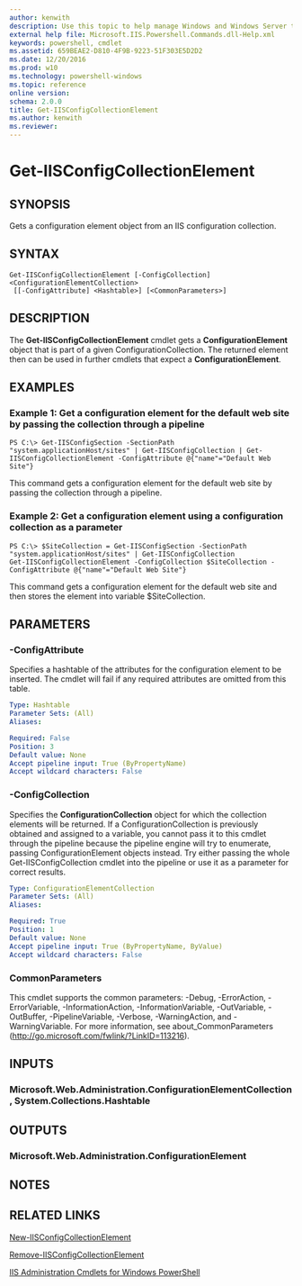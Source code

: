 ```yaml
---
author: kenwith
description: Use this topic to help manage Windows and Windows Server technologies with Windows PowerShell.
external help file: Microsoft.IIS.Powershell.Commands.dll-Help.xml
keywords: powershell, cmdlet
ms.assetid: 659BEAE2-D810-4F9B-9223-51F303E5D2D2
ms.date: 12/20/2016
ms.prod: w10
ms.technology: powershell-windows
ms.topic: reference
online version: 
schema: 2.0.0
title: Get-IISConfigCollectionElement
ms.author: kenwith
ms.reviewer:
---
```


# Get-IISConfigCollectionElement

## SYNOPSIS
Gets a configuration element object from an IIS configuration collection.

## SYNTAX

```
Get-IISConfigCollectionElement [-ConfigCollection] <ConfigurationElementCollection>
 [[-ConfigAttribute] <Hashtable>] [<CommonParameters>]
```

## DESCRIPTION
The **Get-IISConfigCollectionElement** cmdlet gets a **ConfigurationElement** object that is part of a given ConfigurationCollection.
The returned element then can be used in further cmdlets that expect a **ConfigurationElement**.

## EXAMPLES

### Example 1: Get a configuration element for the default web site by passing the collection through a pipeline
```
PS C:\> Get-IISConfigSection -SectionPath "system.applicationHost/sites" | Get-IISConfigCollection | Get-IISConfigCollectionElement -ConfigAttribute @{"name"="Default Web Site"}
```

This command gets a configuration element for the default web site by passing the collection through a pipeline.

### Example 2: Get a configuration element using a configuration collection as a parameter
```
PS C:\> $SiteCollection = Get-IISConfigSection -SectionPath "system.applicationHost/sites" | Get-IISConfigCollection
Get-IISConfigCollectionElement -ConfigCollection $SiteCollection -ConfigAttribute @{"name"="Default Web Site"}
```

This command gets a configuration element for the default web site and then stores the element into variable $SiteCollection.

## PARAMETERS

### -ConfigAttribute
Specifies a hashtable of the attributes for the configuration element to be inserted.
The cmdlet will fail if any required attributes are omitted from this table.

```yaml
Type: Hashtable
Parameter Sets: (All)
Aliases: 

Required: False
Position: 3
Default value: None
Accept pipeline input: True (ByPropertyName)
Accept wildcard characters: False
```

### -ConfigCollection
Specifies the **ConfigurationCollection** object for which the collection elements will be returned.
If a ConfigurationCollection is previously obtained and assigned to a variable, you cannot pass it to this cmdlet through the pipeline because the pipeline engine will try to enumerate, passing ConfigurationElement objects instead.
Try either passing the whole Get-IISConfigCollection cmdlet into the pipeline or use it as a parameter for correct results.

```yaml
Type: ConfigurationElementCollection
Parameter Sets: (All)
Aliases: 

Required: True
Position: 1
Default value: None
Accept pipeline input: True (ByPropertyName, ByValue)
Accept wildcard characters: False
```

### CommonParameters
This cmdlet supports the common parameters: -Debug, -ErrorAction, -ErrorVariable, -InformationAction, -InformationVariable, -OutVariable, -OutBuffer, -PipelineVariable, -Verbose, -WarningAction, and -WarningVariable. For more information, see about_CommonParameters (http://go.microsoft.com/fwlink/?LinkID=113216).

## INPUTS

### Microsoft.Web.Administration.ConfigurationElementCollection, System.Collections.Hashtable

## OUTPUTS

### Microsoft.Web.Administration.ConfigurationElement

## NOTES

## RELATED LINKS

[New-IISConfigCollectionElement](./New-IISConfigCollectionElement.md)

[Remove-IISConfigCollectionElement](./Remove-IISConfigCollectionElement.md)

[IIS Administration Cmdlets for Windows PowerShell](./iisadministration.md)

